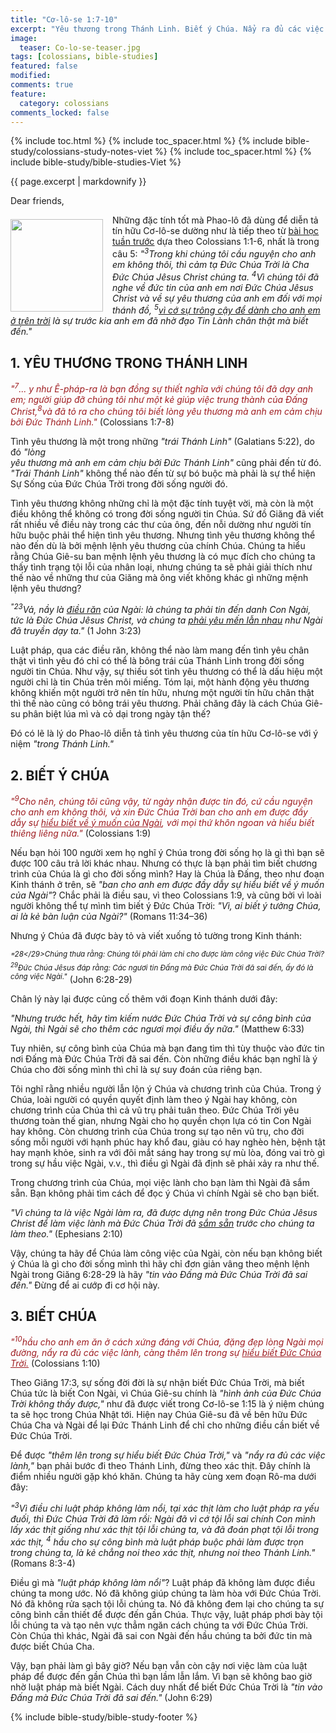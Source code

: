 ```yaml
---
title: "Cơ-lô-se 1:7-10"
excerpt: "Yêu thương trong Thánh Linh. Biết ý Chúa. Nẩy ra đủ các việc lành."
image:
  teaser: Co-lo-se-teaser.jpg
tags: [colossians, bible-studies]
featured: false
modified:
comments: true
feature:
  category: colossians
comments_locked: false
---
```


{% include toc.html %}
{% include toc_spacer.html %}
{% include bible-study/colossians-study-notes-viet %}
{% include toc_spacer.html %}
{% include bible-study/bible-studies-Viet %}

{{ page.excerpt | markdownify }}

Dear friends,

<div>
<p>
<img alt src="{{ site.url }}/assets/images/Co-lo-se-teaser.jpg" style="border: 0px none; margin: 7px 15px 0px 0px; max-width: 100%; height: 148px; padding: 0px; float: left;">
Những đặc tính tốt mà Phao-lô đã dùng để diễn tả tín hữu Cơ-lô-se dường như là tiếp theo từ <a href="{{ site.url }}/colossians-viet/Co-lo-se-01-v01-06/"><u>bài học tuần trước</u></a> dựa theo Colossians 1:1-6, nhất là trong câu 5: <i>"<sup>3</sup>Trong khi chúng tôi cầu nguyện cho anh em không thôi, thì cảm tạ Ðức Chúa Trời là Cha Ðức Chúa Jêsus Christ chúng ta. <sup>4</sup>Vì chúng tôi đã nghe về đức tin của anh em nơi Ðức Chúa Jêsus Christ và về sự yêu thương của anh em đối với mọi thánh đồ, <sup>5</sup><u>vì cớ sự trông cậy để dành cho anh em ở trên trời</u> là sự trước kia anh em đã nhờ đạo Tin Lành chân thật mà biết đến."</i>
</p>
</div>

## 1. YÊU THƯƠNG TRONG THÁNH LINH

<span style="color: rgb(159, 29, 33);">
<i>"<sup>7</sup>... y như Ê-pháp-ra là bạn đồng sự thiết nghĩa với chúng tôi đã dạy anh em; người giúp đỡ chúng tôi như một kẻ giúp việc trung thành của Ðấng Christ,<sup>8</sup>và đã tỏ ra cho chúng tôi biết lòng yêu thương mà anh em cảm chịu  bởi Ðức Thánh Linh."</i></span> (Colossians 1:7-8)

Tình yêu thương là một trong những *"trái Thánh Linh"* (Galatians 5:22), do đó *"lòng  
yêu thương mà anh em cảm chịu bởi Ðức Thánh Linh"* cũng phải đến từ đó. *"Trái Thánh Linh"* không thể nào đến từ sự bó buộc mà phải là sự thể hiện Sự Sống của Đức Chúa Trời trong đời sống người đó.

Tình yêu thương không những chỉ là một đặc tính tuyệt vời, mà còn là một điều không thể không có trong đời sống người tin Chúa. Sứ đồ Giăng đã viết rất nhiều về điều này trong các thư của ông, đến nỗi dường như người tín hữu buộc phải thể hiện tình yêu thương. Nhưng tình yêu thương không thể nào đến dù là bởi mệnh lệnh yêu thương của chính Chúa. Chúng ta hiểu rằng Chúa Giê-su ban mệnh lệnh yêu thương là có mục đích cho chúng ta thấy tình trạng tội lỗi của nhân loại, nhưng chúng ta sẽ phải giải thích như thế nào về những thư của Giăng mà ông viết không khác gì những mệnh lệnh yêu thương?

<i><sup>"23</sup>Vả, nầy là <u>điều răn</u> của Ngài: là chúng ta phải tin đến danh Con Ngài, tức là Ðức Chúa Jêsus Christ, và chúng ta <u>phải yêu mến lẫn nhau</u> như Ngài đã truyền dạy ta."</i> (1 John 3:23)

Luật pháp, qua các điều răn, không thể nào làm mang đến tình yêu chân thật vì tình yêu đó chỉ có thể là bông trái của Thánh Linh trong đời sống người tin Chúa. Như vậy, sự thiếu sót tình yêu thương có thể là dấu hiệu một người chỉ là tin Chúa trên môi miếng. Tóm lại, một hành động yêu thương không khiến một người trở nên tín hữu, nhưng một người tín hữu chân thật thì thế nào cũng có bông trái yêu thương. Phải chăng đây là cách Chúa Giê-su phân biệt lúa mì và cỏ dại trong ngày tận thế?

Đó có lẽ là lý do Phao-lô diễn tả tình yêu thương của tín hữu Cơ-lô-se với ý niệm *"trong Thánh Linh."*

## 2. BIẾT Ý CHÚA

<span style="color: rgb(159, 29, 33);">
<i>"<sup>9</sup>Cho nên, chúng tôi cũng vậy, từ ngày nhận được tin đó, cứ cầu nguyện cho anh em không thôi, và xin Ðức Chúa Trời ban cho anh em được đầy dẫy sự <u>hiểu biết về ý muốn của Ngài</u>, với mọi thứ khôn ngoan và hiểu biết thiêng liêng nữa."</i></span> (Colossians 1:9)

Nếu bạn hỏi 100 người xem họ nghĩ ý Chúa trong đời sống họ là gì thì bạn sẽ được 100 câu trả lời khác nhau. Nhưng có thực là bạn phải tìm biết chương trình của Chúa là gì cho đời sống mình? Hay là Chúa là Đấng, theo như đoạn Kinh thánh ở trên, sẽ *"ban cho anh em được đầy dẫy sự hiểu biết về ý muốn của Ngài"*? Chắc phải là điều sau, vì theo Colossians 1:9, và cũng bởi vì loài người không thể tự mình tìm biết ý Đức Chúa Trời: *"Vì, ai biết ý tưởng Chúa, ai là kẻ bàn luận của Ngài?"* (Romans 11:34–36)

Nhưng ý Chúa đã được bày tỏ và viết xuống tỏ tường trong Kinh thánh:

*"<sup>28</29>Chúng thưa rằng: Chúng tôi phải làm chi cho được làm công việc Ðức Chúa Trời? <sup>29</sup>Ðức Chúa Jêsus đáp rằng: Các ngươi tin Ðấng mà Ðức Chúa Trời đã sai đến, ấy đó là công việc Ngài."* (John 6:28-29)

Chân lý này lại được củng cố thêm với đoạn Kinh thánh dưới đây:

*"Nhưng trước hết, hãy tìm kiếm nước Ðức Chúa Trời và sự công bình của Ngài, thì Ngài sẽ cho thêm các ngươi mọi điều ấy nữa."* (Matthew 6:33)

Tuy nhiên, sự công bình của Chúa mà bạn đang tìm thì tùy thuộc vào đức tin nơi Đấng mà Đức Chúa Trời đã sai đến. Còn những điều khác bạn nghĩ là ý Chúa cho đời sống mình thì chỉ là sự suy đoán của riêng bạn.

Tôi nghĩ rằng nhiều người lẫn lộn ý Chúa và chương trình của Chúa. Trong ý Chúa, loài người có quyền quyết định làm theo ý Ngài hay không, còn chương trình của Chúa thì cả vũ trụ phải tuân theo. Đức Chúa Trời yêu thương toàn thế gian, nhưng Ngài cho họ quyền chọn lựa có tin Con Ngài hay không. Còn chương trình của Chúa trong sự tạo nên vũ trụ, cho đời sống mỗi người với hạnh phúc hay khổ đau, giàu có hay nghèo hèn, bệnh tật hay mạnh khỏe, sinh ra với đôi mắt sáng hay trong sự mù lòa, đóng vai trò gì trong sự hầu việc Ngài, v.v., thì điều gì Ngài đã định sẽ phải xảy ra như thế.

Trong chương trình của Chúa, mọi việc lành cho bạn làm thì Ngài đã sắm sẵn. Bạn không phải tìm cách để đọc ý Chúa vì chính Ngài sẽ cho bạn biết.

*"Vì chúng ta là việc Ngài làm ra, đã được dựng nên trong Ðức Chúa Jêsus Christ để làm việc lành mà Ðức Chúa Trời đã <u>sắm sẵn</u> trước cho chúng ta làm theo."* (Ephesians 2:10)

Vậy, chúng ta hãy để Chúa làm công việc của Ngài, còn nếu bạn không biết ý Chúa là gì cho đời sống mình thì hãy chỉ đơn giản vâng theo mệnh lệnh Ngài trong Giăng 6:28-29 là hãy *"tin vào Đấng mà Đức Chúa Trời đã sai đến."* Đừng để ai cướp đi cơ hội này.

## 3. BIẾT CHÚA

<span style="color: rgb(159, 29, 33);">
<i>"<sup>10</sup>hầu cho anh em ăn ở cách xứng đáng với Chúa, đặng đẹp lòng Ngài mọi đường, nẩy ra đủ các việc lành, càng thêm lên trong sự <u>hiểu biết Ðức Chúa Trời.</u></i></span> (Colossians 1:10)

Theo Giăng 17:3, sự sống đời đời là sự nhận biết Đức Chúa Trời, mà biết Chúa tức là biết Con Ngài, vì Chúa Giê-su chính là *"hình ảnh của Ðức Chúa Trời không thấy được,"* như đã được viết trong Cơ-lô-se 1:15 là ý niệm chúng ta sẽ học trong Chúa Nhật tới. Hiện nay Chúa Giê-su đã về bên hữu Đức Chúa Cha và Ngài để lại Đức Thánh Linh để chỉ cho những điều cần biết về Đức Chúa Trời.

Để được *"thêm lên trong sự hiểu biết Ðức Chúa Trời,"* và *"nẩy ra đủ các việc lành,"* bạn phải bước đi theo Thánh Linh, đừng theo xác thịt. Đây chính là điểm nhiều người gặp khó khăn. Chúng ta hãy cùng xem đoạn Rô-ma dưới đây:

*"<sup>3</sup>Vì điều chi luật pháp không làm nổi, tại xác thịt làm cho luật pháp ra yếu đuối, thì Ðức Chúa Trời đã làm rồi: Ngài đã vì cớ tội lỗi sai chính Con mình lấy xác thịt giống như xác thịt tội lỗi chúng ta, và đã đoán phạt tội lỗi trong xác thịt, <sup>4</sup> hầu cho sự công bình mà luật pháp buộc phải làm được trọn trong chúng ta, là kẻ chẳng noi theo xác thịt, nhưng noi theo Thánh Linh."* (Romans 8:3-4)

Điều gì mà *"luật pháp không làm nổi"*? Luật pháp đã không làm được điều chúng ta mong ước. Nó đã không giúp chúng ta làm hòa với Đức Chúa Trời. Nó đã không rửa sạch tội lỗi chúng ta. Nó đã không đem lại cho chúng ta sự công bình cần thiết để được đến gần Chúa. Thực vậy, luật pháp phơi bày tội lỗi chúng ta và tạo nên vực thẳm ngăn cách chúng ta với Đức Chúa Trời. Còn Chúa thì khác, Ngài đã sai con Ngài đến hầu chúng ta bởi đức tin mà được biết Chúa Cha.

Vậy, bạn phải làm gì bây giờ? Nếu bạn vẫn còn cậy nơi việc làm của luật pháp để được đến gần Chúa thì bạn lầm lẫn lắm. Vì bạn sẽ không bao giờ nhờ luật pháp mà biết Ngài. Cách duy nhất để biết Đức Chúa Trời là *"tin vào Đấng mà Đức Chúa Trời đã sai đến."* (John 6:29)

{% include bible-study/bible-study-footer %}

